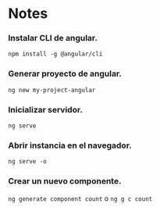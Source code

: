 # Notes

### Instalar CLI de angular.

`npm install -g @angular/cli`

### Generar proyecto de angular.

`ng new my-project-angular`

### Inicializar servidor.

`ng serve`

### Abrir instancia en el navegador.

`ng serve -o`

### Crear un nuevo componente.
`ng generate component count` o `ng g c count`